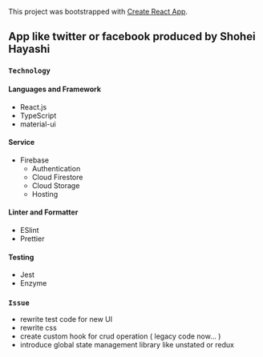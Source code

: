 This project was bootstrapped with [Create React App](https://github.com/facebook/create-react-app).

## App like twitter or facebook produced by Shohei Hayashi

### `Technology`

#### Languages and Framework
- React.js
- TypeScript
- material-ui

#### Service
- Firebase
  - Authentication
  - Cloud Firestore
  - Cloud Storage
  - Hosting
  
#### Linter and Formatter
- ESlint
- Prettier

#### Testing
- Jest
- Enzyme

### `Issue`
- rewrite test code for new UI
- rewrite css
- create custom hook for crud operation ( legacy code now... )
- introduce global state management library like unstated or redux
